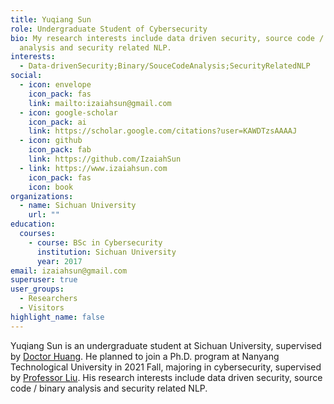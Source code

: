 ```yaml
---
title: Yuqiang Sun
role: Undergraduate Student of Cybersecurity
bio: My research interests include data driven security, source code / binary
  analysis and security related NLP.
interests:
  - Data-drivenSecurity;Binary/SouceCodeAnalysis;SecurityRelatedNLP
social:
  - icon: envelope
    icon_pack: fas
    link: mailto:izaiahsun@gmail.com
  - icon: google-scholar
    icon_pack: ai
    link: https://scholar.google.com/citations?user=KAWDTzsAAAAJ
  - icon: github
    icon_pack: fab
    link: https://github.com/IzaiahSun
  - link: https://www.izaiahsun.com
    icon_pack: fas
    icon: book
organizations:
  - name: Sichuan University
    url: ""
education:
  courses:
    - course: BSc in Cybersecurity
      institution: Sichuan University
      year: 2017
email: izaiahsun@gmail.com
superuser: true
user_groups:
  - Researchers
  - Visitors
highlight_name: false
---
```

Yuqiang Sun is an undergraduate student at Sichuan University, supervised by [Doctor Huang](https://www.chenghuang.org/). He planned to join a Ph.D. program at Nanyang Technological University in 2021 Fall, majoring in cybersecurity, supervised by [Professor Liu](https://personal.ntu.edu.sg/yangliu/). His research interests include data driven security, source code / binary analysis and security related NLP.